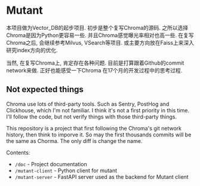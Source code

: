 # Mutant

本项目做为Vector_DB的起步项目. 
初步是整个复写Chroma的源码. 之所以选择Chroma是因为Python更容易一些. 并且Chroma感觉曝光率相对也高一些. 
在复写Chroma之后, 会继续参考Milvus, VSearch等项目. 或主要方向放在Faiss上来深入研究index方向的优化.

当然, 在复写Chroma上, 肯定存在各种问题. 目前是打算跟着Github的commit network来做. 正好也能感受一下Chroma
在17个月的开发过程中的思考过程.


## Not expected things
Chroma use lots of third-party tools. Such as Sentry, PostHog and Clickhouse, which 
I'm not familiar. I think it's not a first priority in this time. I'll follow the code, 
but not verify things with those third-party things.

This repository is a project that first following the Chroma's git network history, then think to imporve it.
So may the first thousands commits will be the same as Chorma. The only diff is change the name.


Contents:

- `/doc` - Project documentation
- `/mutant-client` - Python client for mutant
- `/mutant-server` - FastAPI server used as the backend for Mutant client